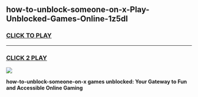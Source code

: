 
## how-to-unblock-someone-on-x-Play-Unblocked-Games-Online-1z5dl
<h3>
<a href="https://premium76.site?title=how-to-unblock-someone-on-x&ref=25A">CLICK TO PLAY</a></h3>
<hr>

<h3>
<a href="https://premium76.site?title=how-to-unblock-someone-on-x&ref=25A">CLICK 2 PLAY</a>
  
</h3>

<a href="https://premium76.site?title=how-to-unblock-someone-on-x&ref=25A"><img src="https://clearcache.store/games.png"></a>


**how-to-unblock-someone-on-x games unblocked: Your Gateway to Fun and Accessible Online Gaming**
